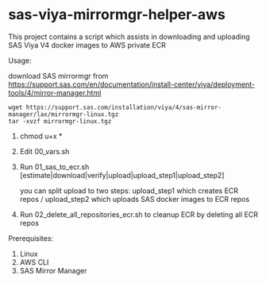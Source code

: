# sas-viya-mirrormgr-helper-aws
This project contains a script which assists in downloading and uploading SAS Viya V4 docker images to AWS private ECR

Usage:

download SAS mirrormgr from https://support.sas.com/en/documentation/install-center/viya/deployment-tools/4/mirror-manager.html
```
wget https://support.sas.com/installation/viya/4/sas-mirror-manager/lax/mirrormgr-linux.tgz
tar -xvzf mirrormgr-linux.tgz
```

1. chmod u+x *
2. Edit 00_vars.sh
3. Run 01_sas_to_ecr.sh [estimate|download|verify|upload|upload_step1|upload_step2]

   you can split upload to two steps: upload_step1 which creates ECR repos / upload_step2 which uploads SAS docker images to ECR repos

4. Run 02_delete_all_repositories_ecr.sh to cleanup ECR by deleting all ECR repos

Prerequisites:
1. Linux
2. AWS CLI
3. SAS Mirror Manager
